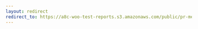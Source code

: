 ```yaml
---
layout: redirect
redirect_to: https://a8c-woo-test-reports.s3.amazonaws.com/public/pr-merge/44899/api/index.html
---
```

